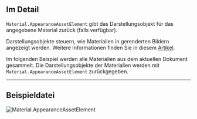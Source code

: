 ## Im Detail
`Material.AppearanceAssetElement` gibt das Darstellungsobjekt für das angegebene Material zurück (falls verfügbar).

Darstellungsobjekte steuern, wie Materialien in gerenderten Bildern angezeigt werden. Weitere Informationen finden Sie in diesem [Artikel](https://help.autodesk.com/view/RVT/2025/DEU/?guid=GUID-6E3C9EF0-F657-4F79-90BD-A2FB88B0467D).

Im folgenden Beispiel werden alle Materialien aus dem aktuellen Dokument gesammelt. Die Darstellungsobjekte der Materialien werden mit `Material.AppearanceAssetElement` zurückgegeben.

___
## Beispieldatei

![Material.AppearanceAssetElement](./Revit.Elements.Material.AppearanceAssetElement_img.jpg)
